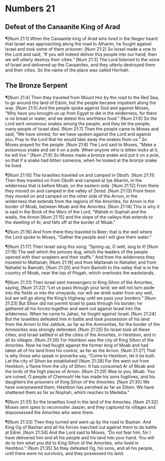 # Numbers 21

## Defeat of the Canaanite King of Arad
¶[Num 21:1] When the Canaanite king of Arad who lived in the Negev heard that Israel was approaching along the road to Atharim, he fought against Israel and took some of them prisoner.
[Num 21:2] So Israel made a vow to the Lord and said, “If you will indeed deliver this people into our hand, then we will utterly destroy their cities.”
[Num 21:3] The Lord listened to the voice of Israel and delivered up the Canaanites, and they utterly destroyed them and their cities. So the name of the place was called Hormah.

## The Bronze Serpent
¶[Num 21:4] Then they traveled from Mount Hor by the road to the Red Sea, to go around the land of Edom, but the people became impatient along the way.
[Num 21:5] And the people spoke against God and against Moses, “Why have you brought us up from Egypt to die in the wilderness, for there is no bread or water, and we detest this worthless food.”
[Num 21:6] So the Lord sent venomous snakes among the people, and they bit the people; many people of Israel died.
[Num 21:7] Then the people came to Moses and said, “We have sinned, for we have spoken against the Lord and against you. Pray to the Lord that he would take away the snakes from us.” So Moses prayed for the people.
[Num 21:8] The Lord said to Moses, “Make a poisonous snake and set it on a pole. When anyone who is bitten looks at it, he will live.”
[Num 21:9] So Moses made a bronze snake and put it on a pole, so that if a snake had bitten someone, when he looked at the bronze snake he lived.

¶[Num 21:10] The Israelites traveled on and camped in Oboth.
[Num 21:11] Then they traveled on from Oboth and camped at Iye Abarim, in the wilderness that is before Moab, on the eastern side.
[Num 21:12] From there they moved on and camped in the valley of Zered.
[Num 21:13] From there they moved on and camped on the other side of the Arnon, in the wilderness that extends from the regions of the Amorites, for Arnon is the border of Moab, between Moab and the Amorites.
[Num 21:14] This is why it is said in the Book of the Wars of the Lord, “Waheb in Suphah and the wadis, the Arnon
[Num 21:15] and the slope of the valleys that extends to the dwelling of Ar, and falls off at the border of Moab.”

¶[Num 21:16] And from there they traveled to Beer; that is the well where the Lord spoke to Moses, “Gather the people and I will give them water.”

¶[Num 21:17] Then Israel sang this song: “Spring up, O well, sing to it!
[Num 21:18] The well which the princes dug, which the leaders of the people opened with their scepters and their staffs.” And from the wilderness they traveled to Mattanah;
[Num 21:19] and from Mattanah to Nahaliel; and from Nahaliel to Bamoth;
[Num 21:20] and from Bamoth to the valley that is in the country of Moab, near the top of Pisgah, which overlooks the wastelands.

¶[Num 21:21] Then Israel sent messengers to King Sihon of the Amorites, saying,
[Num 21:22] “Let us pass through your land; we will not turn aside into the fields or into the vineyards, nor will we drink water from any well, but we will go along the King’s Highway until we pass your borders.”
[Num 21:23] But Sihon did not permit Israel to pass through his border; he gathered all his forces together and went out against Israel into the wilderness. When he came to Jahaz, he fought against Israel.
[Num 21:24] But the Israelites defeated him in battle and took possession of his land from the Arnon to the Jabbok, as far as the Ammonites, for the border of the Ammonites was strongly defended.
[Num 21:25] So Israel took all these cities; and Israel settled in all the cities of the Amorites, in Heshbon, and in all its villages.
[Num 21:26] For Heshbon was the city of King Sihon of the Amorites. Now he had fought against the former king of Moab and had taken all of his land from his control, as far as the Arnon.
[Num 21:27] That is why those who speak in proverbs say, “Come to Heshbon, let it be built. Let the city of Sihon be established!
[Num 21:28] For fire went out from Heshbon, a flame from the city of Sihon. It has consumed Ar of Moab and the lords of the high places of Arnon.
[Num 21:29] Woe to you, Moab. You are ruined, O people of Chemosh! He has made his sons fugitives, and his daughters the prisoners of King Sihon of the Amorites.
[Num 21:30] We have overpowered them; Heshbon has perished as far as Dibon. We have shattered them as far as Nophah, which reaches to Medeba.”

¶[Num 21:31] So the Israelites lived in the land of the Amorites.
[Num 21:32] Moses sent spies to reconnoiter Jaazer, and they captured its villages and dispossessed the Amorites who were there.

¶[Num 21:33] Then they turned and went up by the road to Bashan. And King Og of Bashan and all his forces marched out against them to do battle at Edrei.
[Num 21:34] And the Lord said to Moses, “Do not fear him, for I have delivered him and all his people and his land into your hand. You will do to him what you did to King Sihon of the Amorites, who lived in Heshbon.”
[Num 21:35] So they defeated Og, his sons, and all his people, until there were no survivors, and they possessed his land.
